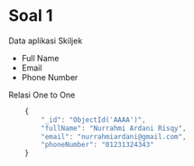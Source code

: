 # Soal 1
Data aplikasi Skiljek 
- Full Name
- Email
- Phone Number

Relasi One to One

``` javascript
    {
        "_id": "ObjectId('AAAA')",
        "fullName": "Nurrahmi Ardani Risqy",
        "email": "nurrahmiardani@gmail.com",
        "phoneNumber": "01231324343"
    }
```